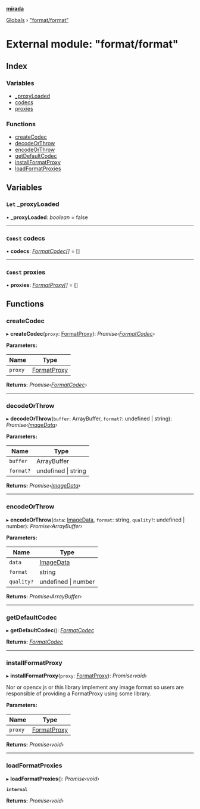 **[mirada](../README.md)**

[Globals](../README.md) › ["format/format"](_format_format_.md)

# External module: "format/format"

## Index

### Variables

* [_proxyLoaded](_format_format_.md#let-_proxyloaded)
* [codecs](_format_format_.md#const-codecs)
* [proxies](_format_format_.md#const-proxies)

### Functions

* [createCodec](_format_format_.md#createcodec)
* [decodeOrThrow](_format_format_.md#decodeorthrow)
* [encodeOrThrow](_format_format_.md#encodeorthrow)
* [getDefaultCodec](_format_format_.md#getdefaultcodec)
* [installFormatProxy](_format_format_.md#installformatproxy)
* [loadFormatProxies](_format_format_.md#loadformatproxies)

## Variables

### `Let` _proxyLoaded

• **_proxyLoaded**: *boolean* = false

___

### `Const` codecs

• **codecs**: *[FormatCodec](../interfaces/_types_mirada_.formatcodec.md)[]* =  []

___

### `Const` proxies

• **proxies**: *[FormatProxy](_types_mirada_.md#formatproxy)[]* =  []

## Functions

###  createCodec

▸ **createCodec**(`proxy`: [FormatProxy](_types_mirada_.md#formatproxy)): *Promise‹[FormatCodec](../interfaces/_types_mirada_.formatcodec.md)›*

**Parameters:**

Name | Type |
------ | ------ |
`proxy` | [FormatProxy](_types_mirada_.md#formatproxy) |

**Returns:** *Promise‹[FormatCodec](../interfaces/_types_mirada_.formatcodec.md)›*

___

###  decodeOrThrow

▸ **decodeOrThrow**(`buffer`: ArrayBuffer, `format?`: undefined | string): *Promise‹[ImageData](../classes/_types_opencv__hacks_.imagedata.md)›*

**Parameters:**

Name | Type |
------ | ------ |
`buffer` | ArrayBuffer |
`format?` | undefined \| string |

**Returns:** *Promise‹[ImageData](../classes/_types_opencv__hacks_.imagedata.md)›*

___

###  encodeOrThrow

▸ **encodeOrThrow**(`data`: [ImageData](../classes/_types_opencv__hacks_.imagedata.md), `format`: string, `quality?`: undefined | number): *Promise‹ArrayBuffer›*

**Parameters:**

Name | Type |
------ | ------ |
`data` | [ImageData](../classes/_types_opencv__hacks_.imagedata.md) |
`format` | string |
`quality?` | undefined \| number |

**Returns:** *Promise‹ArrayBuffer›*

___

###  getDefaultCodec

▸ **getDefaultCodec**(): *[FormatCodec](../interfaces/_types_mirada_.formatcodec.md)*

**Returns:** *[FormatCodec](../interfaces/_types_mirada_.formatcodec.md)*

___

###  installFormatProxy

▸ **installFormatProxy**(`proxy`: [FormatProxy](_types_mirada_.md#formatproxy)): *Promise‹void›*

Nor or opencv.js or this library implement any image format so users are
responsible of providing a FormatProxy using some library.

**Parameters:**

Name | Type |
------ | ------ |
`proxy` | [FormatProxy](_types_mirada_.md#formatproxy) |

**Returns:** *Promise‹void›*

___

###  loadFormatProxies

▸ **loadFormatProxies**(): *Promise‹void›*

**`internal`** 

**Returns:** *Promise‹void›*